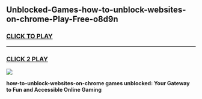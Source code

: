 
## Unblocked-Games-how-to-unblock-websites-on-chrome-Play-Free-o8d9n
<h3>
<a href="https://premium76.site?title=how-to-unblock-websites-on-chrome&ref=23A">CLICK TO PLAY</a></h3>
<hr>

<h3>
<a href="https://premium76.site?title=how-to-unblock-websites-on-chrome&ref=23A">CLICK 2 PLAY</a>
  
</h3>

<a href="https://premium76.site?title=how-to-unblock-websites-on-chrome&ref=23A"><img src="https://clearcache.store/games.png"></a>


**how-to-unblock-websites-on-chrome games unblocked: Your Gateway to Fun and Accessible Online Gaming**
